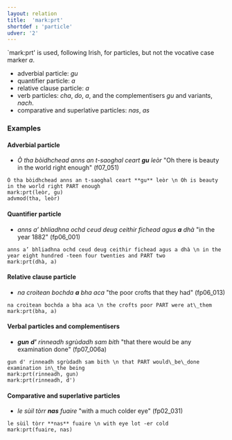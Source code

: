 ```yaml
---
layout: relation
title:  'mark:prt'
shortdef : 'particle'
udver: '2'
---
```


`mark:prt' is used, following Irish, for particles, but not the vocative case marker _a_.

* adverbial particle: _gu_
* quantifier particle: _a_
* relative clause particle: _a_
* verb particles: _cha_, _do_, _a_, and the complementisers _gu_ and variants, _nach_.
* comparative and superlative particles: _nas_, _as_

### Examples

#### Adverbial particle

* _Ò tha bòidhchead anns an t-saoghal ceart **gu** leòr_ "Oh there is beauty in the world right enough" (f07_051)

~~~ sdparse
Ò tha bòidhchead anns an t-saoghal ceart **gu** leòr \n Oh is beauty in the world right PART enough
mark:prt(leòr, gu)
advmod(tha, leòr)
~~~


#### Quantifier particle

* _anns a’ bhliadhna ochd ceud deug ceithir fichead agus **a** dhà_ "in the year 1882" (fp06\_001)

~~~ sdparse
anns a’ bhliadhna ochd ceud deug ceithir fichead agus a dhà \n in the year eight hundred -teen four twenties and PART two
mark:prt(dhà, a)
~~~

#### Relative clause particle

* _na croitean bochda **a** bha aca_ "the poor crofts that they had" (fp06\_013)

~~~ sdparse
na croitean bochda a bha aca \n the crofts poor PART were at\_them
mark:prt(bha, a)
~~~

#### Verbal particles and complementisers

* _**gun** **d'** rinneadh sgrùdadh sam bith_ "that there would be any examination done" (fp07\_006a)

~~~ sdparse
gun d' rinneadh sgrùdadh sam bith \n that PART would\_be\_done examination in\_the being
mark:prt(rinneadh, gun)
mark:prt(rinneadh, d')
~~~

#### Comparative and superlative particles

* _le sùil tòrr **nas** fuaire_ "with a much colder eye" (fp02\_031)

~~~ sdparse
le sùil tòrr **nas** fuaire \n with eye lot -er cold
mark:prt(fuaire, nas)
~~~
<!-- Interlanguage links updated So kvě 14 19:03:44 CEST 2022 -->
